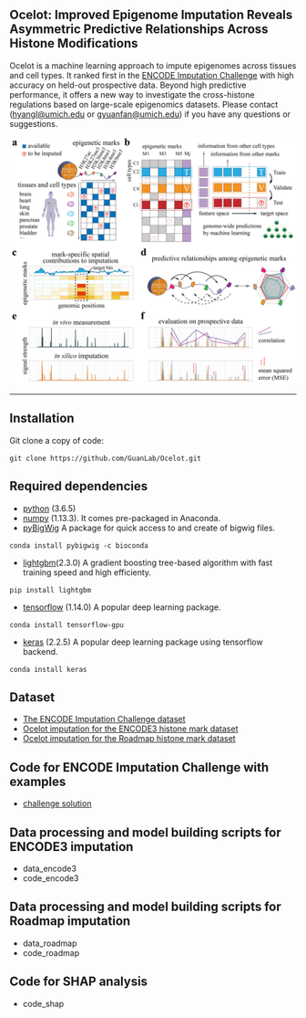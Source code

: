 ## Ocelot: Improved Epigenome Imputation Reveals Asymmetric Predictive Relationships Across Histone Modifications

Ocelot is a machine learning approach to impute epigenomes across tissues and cell types. 
It ranked first in the [ENCODE Imputation Challenge](https://www.synapse.org/#!Synapse:syn17083203/wiki/604197) with high accuracy on held-out prospective data.
Beyond high predictive performance, it offers a new way to investigate the cross-histone regulations based on large-scale epigenomics datasets.
Please contact (hyangl@umich.edu or gyuanfan@umich.edu) if you have any questions or suggestions.

![Figure1](figure/fig1.png?raw=true "Title")

---

## Installation
Git clone a copy of code:
```
git clone https://github.com/GuanLab/Ocelot.git
```
## Required dependencies

* [python](https://www.python.org) (3.6.5)
* [numpy](http://www.numpy.org/) (1.13.3). It comes pre-packaged in Anaconda.
* [pyBigWig](https://github.com/deeptools/pyBigWig) A package for quick access to and create of bigwig files.
```
conda install pybigwig -c bioconda
```
* [lightgbm](https://lightgbm.readthedocs.io/en/latest/index.html)(2.3.0) A gradient boosting tree-based algorithm with fast training speed and high efficienty.
```
pip install lightgbm
```
* [tensorflow](https://www.tensorflow.org/) (1.14.0) A popular deep learning package.
```
conda install tensorflow-gpu
```
* [keras](https://keras.io/) (2.2.5) A popular deep learning package using tensorflow backend.
```
conda install keras
```

## Dataset
* [The ENCODE Imputation Challenge dataset](https://www.synapse.org/#!Synapse:syn18143300)
* [Ocelot imputation for the ENCODE3 histone mark dataset](https://guanfiles.dcmb.med.umich.edu/Ocelot/imputation_encode3/)
* [Ocelot imputation for the Roadmap histone mark dataset](https://guanfiles.dcmb.med.umich.edu/Ocelot/imputation_roadmap/)

## Code for ENCODE Imputation Challenge with examples
* [challenge solution](https://github.com/GuanLab/ENCODE_imputation)

## Data processing and model building scripts for ENCODE3 imputation
* data_encode3
* code_encode3

## Data processing and model building scripts for Roadmap imputation
* data_roadmap 
* code_roadmap

## Code for SHAP analysis
* code_shap




